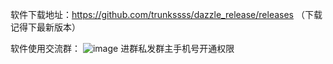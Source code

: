 软件下载地址：https://github.com/trunkssss/dazzle_release/releases （下载记得下最新版本）

软件使用交流群：
![image](https://github.com/user-attachments/assets/6fe867c7-6510-4a89-87c5-5d1223a40379)
进群私发群主手机号开通权限
